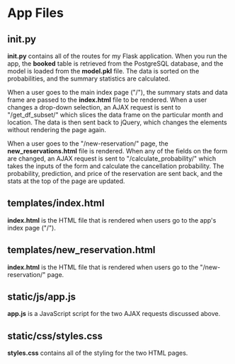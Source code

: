 # App Files

## __init__.py

**__init__.py** contains all of the routes for my Flask application. When you run the app, the **booked** table
is retrieved from the PostgreSQL database, and the model is loaded from the **model.pkl** file. The data is sorted on
the probabilities, and the summary statistics are calculated.

When a user goes to the main index page ("/"), the summary stats and data frame are passed to the **index.html** file
to be rendered. When a user changes a drop-down selection, an AJAX request is sent to "/get_df_subset/" which slices
the data frame on the particular month and location. The data is then sent back to jQuery, which changes the elements
without rendering the page again.

When a user goes to the "/new-reservation/" page, the **new_reservations.html** file is rendered. When any of the fields
on the form are changed, an AJAX request is sent to "/calculate_probability/" which takes the inputs of the form and
calculate the cancellation probability. The probability, prediction, and price of the reservation are sent back, and the
stats at the top of the page are updated.

## templates/index.html

**index.html** is the HTML file that is rendered when users go to the app's index page ("/").

## templates/new_reservation.html

**index.html** is the HTML file that is rendered when users go to the "/new-reservation/" page.

## static/js/app.js

**app.js** is a JavaScript script for the two AJAX requests discussed above.

## static/css/styles.css

**styles.css** contains all of the styling for the two HTML pages.